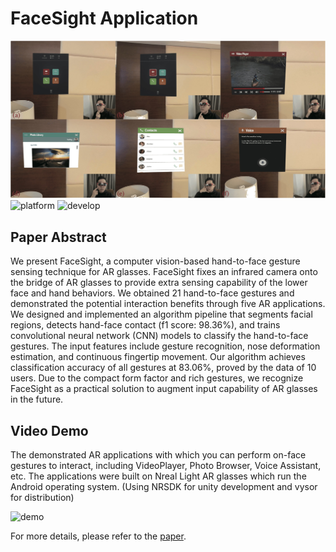 # FaceSight Application
![app](./application.jpg)
![platform](https://img.shields.io/badge/platform-Nreal%20Light%20AR%20Glasses-blue)
![develop](https://img.shields.io/badge/develop-unity-red)

## Paper Abstract
We present FaceSight, a computer vision-based hand-to-face gesture sensing technique for AR glasses. FaceSight fixes an infrared camera onto the bridge of AR glasses to provide extra sensing capability of the lower face and hand behaviors. We obtained 21 hand-to-face gestures and demonstrated the potential interaction benefits through five AR applications. We designed and implemented an algorithm pipeline that segments facial regions, detects hand-face contact (f1 score: 98.36\%), and trains convolutional neural network (CNN) models to classify the hand-to-face gestures. The input features include gesture recognition, nose deformation estimation, and continuous fingertip movement. Our algorithm achieves classification accuracy of all gestures at 83.06\%, proved by the data of 10 users. Due to the compact form factor and rich gestures, we recognize FaceSight as a practical solution to augment input capability of AR glasses in the future.

## Video Demo
The demonstrated AR applications with which you can perform on-face gestures to interact, including VideoPlayer, Photo Browser, Voice Assistant, etc. The applications were built on Nreal Light AR glasses which run the Android operating system. (Using NRSDK for unity development and vysor for distribution)

![demo](./demo.gif)

For more details, please refer to the [paper](https://pi.cs.tsinghua.edu.cn/lab/papers/FaceSight.pdf).


